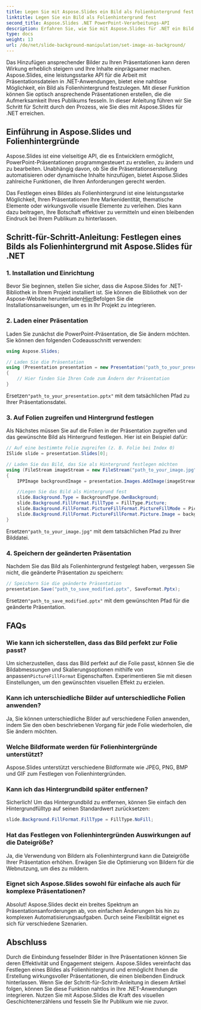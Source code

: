 ```yaml
---
title: Legen Sie mit Aspose.Slides ein Bild als Folienhintergrund fest
linktitle: Legen Sie ein Bild als Folienhintergrund fest
second_title: Aspose.Slides .NET PowerPoint-Verarbeitungs-API
description: Erfahren Sie, wie Sie mit Aspose.Slides für .NET ein Bild als Folienhintergrund festlegen. Erstellen Sie fesselnde Präsentationen mit Schritt-für-Schritt-Anleitung und Quellcode. Verbessern Sie noch heute die visuelle Wirkung!
type: docs
weight: 13
url: /de/net/slide-background-manipulation/set-image-as-background/
---
```


Das Hinzufügen ansprechender Bilder zu Ihren Präsentationen kann deren Wirkung erheblich steigern und Ihre Inhalte einprägsamer machen. Aspose.Slides, eine leistungsstarke API für die Arbeit mit Präsentationsdateien in .NET-Anwendungen, bietet eine nahtlose Möglichkeit, ein Bild als Folienhintergrund festzulegen. Mit dieser Funktion können Sie optisch ansprechende Präsentationen erstellen, die die Aufmerksamkeit Ihres Publikums fesseln. In dieser Anleitung führen wir Sie Schritt für Schritt durch den Prozess, wie Sie dies mit Aspose.Slides für .NET erreichen. 

## Einführung in Aspose.Slides und Folienhintergründe

Aspose.Slides ist eine vielseitige API, die es Entwicklern ermöglicht, PowerPoint-Präsentationen programmgesteuert zu erstellen, zu ändern und zu bearbeiten. Unabhängig davon, ob Sie die Präsentationserstellung automatisieren oder dynamische Inhalte hinzufügen, bietet Aspose.Slides zahlreiche Funktionen, die Ihren Anforderungen gerecht werden.

Das Festlegen eines Bildes als Folienhintergrund ist eine leistungsstarke Möglichkeit, Ihren Präsentationen Ihre Markenidentität, thematische Elemente oder wirkungsvolle visuelle Elemente zu verleihen. Dies kann dazu beitragen, Ihre Botschaft effektiver zu vermitteln und einen bleibenden Eindruck bei Ihrem Publikum zu hinterlassen.

## Schritt-für-Schritt-Anleitung: Festlegen eines Bilds als Folienhintergrund mit Aspose.Slides für .NET

### 1. Installation und Einrichtung

 Bevor Sie beginnen, stellen Sie sicher, dass die Aspose.Slides for .NET-Bibliothek in Ihrem Projekt installiert ist. Sie können die Bibliothek von der Aspose-Website herunterladen[Hier](https://releases.aspose.com/slides/net/)Befolgen Sie die Installationsanweisungen, um es in Ihr Projekt zu integrieren.

### 2. Laden einer Präsentation

Laden Sie zunächst die PowerPoint-Präsentation, die Sie ändern möchten. Sie können den folgenden Codeausschnitt verwenden:

```csharp
using Aspose.Slides;

// Laden Sie die Präsentation
using (Presentation presentation = new Presentation("path_to_your_presentation.pptx"))
{
    // Hier finden Sie Ihren Code zum Ändern der Präsentation
}
```

 Ersetzen`"path_to_your_presentation.pptx"` mit dem tatsächlichen Pfad zu Ihrer Präsentationsdatei.

### 3. Auf Folien zugreifen und Hintergrund festlegen

Als Nächstes müssen Sie auf die Folien in der Präsentation zugreifen und das gewünschte Bild als Hintergrund festlegen. Hier ist ein Beispiel dafür:

```csharp
// Auf eine bestimmte Folie zugreifen (z. B. Folie bei Index 0)
ISlide slide = presentation.Slides[0];

// Laden Sie das Bild, das Sie als Hintergrund festlegen möchten
using (FileStream imageStream = new FileStream("path_to_your_image.jpg", FileMode.Open))
{
    IPPImage backgroundImage = presentation.Images.AddImage(imageStream);

    //Legen Sie das Bild als Hintergrund fest
    slide.Background.Type = BackgroundType.OwnBackground;
    slide.Background.FillFormat.FillType = FillType.Picture;
    slide.Background.FillFormat.PictureFillFormat.PictureFillMode = PictureFillMode.Tile;
    slide.Background.FillFormat.PictureFillFormat.Picture.Image = backgroundImage;
}
```

 Ersetzen`"path_to_your_image.jpg"` mit dem tatsächlichen Pfad zu Ihrer Bilddatei.

### 4. Speichern der geänderten Präsentation

Nachdem Sie das Bild als Folienhintergrund festgelegt haben, vergessen Sie nicht, die geänderte Präsentation zu speichern:

```csharp
// Speichern Sie die geänderte Präsentation
presentation.Save("path_to_save_modified.pptx", SaveFormat.Pptx);
```

 Ersetzen`"path_to_save_modified.pptx"` mit dem gewünschten Pfad für die geänderte Präsentation.

## FAQs

### Wie kann ich sicherstellen, dass das Bild perfekt zur Folie passt?

 Um sicherzustellen, dass das Bild perfekt auf die Folie passt, können Sie die Bildabmessungen und Skalierungsoptionen mithilfe von anpassen`PictureFillFormat` Eigenschaften. Experimentieren Sie mit diesen Einstellungen, um den gewünschten visuellen Effekt zu erzielen.

### Kann ich unterschiedliche Bilder auf unterschiedliche Folien anwenden?

Ja, Sie können unterschiedliche Bilder auf verschiedene Folien anwenden, indem Sie den oben beschriebenen Vorgang für jede Folie wiederholen, die Sie ändern möchten.

### Welche Bildformate werden für Folienhintergründe unterstützt?

Aspose.Slides unterstützt verschiedene Bildformate wie JPEG, PNG, BMP und GIF zum Festlegen von Folienhintergründen.

### Kann ich das Hintergrundbild später entfernen?

Sicherlich! Um das Hintergrundbild zu entfernen, können Sie einfach den Hintergrundfülltyp auf seinen Standardwert zurücksetzen:

```csharp
slide.Background.FillFormat.FillType = FillType.NoFill;
```

### Hat das Festlegen von Folienhintergründen Auswirkungen auf die Dateigröße?

Ja, die Verwendung von Bildern als Folienhintergrund kann die Dateigröße Ihrer Präsentation erhöhen. Erwägen Sie die Optimierung von Bildern für die Webnutzung, um dies zu mildern.

### Eignet sich Aspose.Slides sowohl für einfache als auch für komplexe Präsentationen?

Absolut! Aspose.Slides deckt ein breites Spektrum an Präsentationsanforderungen ab, von einfachen Änderungen bis hin zu komplexen Automatisierungsaufgaben. Durch seine Flexibilität eignet es sich für verschiedene Szenarien.

## Abschluss

Durch die Einbindung fesselnder Bilder in Ihre Präsentationen können Sie deren Effektivität und Engagement steigern. Aspose.Slides vereinfacht das Festlegen eines Bildes als Folienhintergrund und ermöglicht Ihnen die Erstellung wirkungsvoller Präsentationen, die einen bleibenden Eindruck hinterlassen. Wenn Sie der Schritt-für-Schritt-Anleitung in diesem Artikel folgen, können Sie diese Funktion nahtlos in Ihre .NET-Anwendungen integrieren. Nutzen Sie mit Aspose.Slides die Kraft des visuellen Geschichtenerzählens und fesseln Sie Ihr Publikum wie nie zuvor.